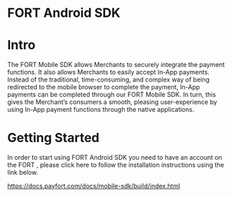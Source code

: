 # FORT Android SDK

# Intro

The FORT Mobile SDK allows Merchants to securely integrate the payment functions. It also allows Merchants to easily accept In-App payments. Instead of the traditional, time-consuming, and complex way of being redirected to the mobile browser to complete the payment, In-App payments can be completed through our FORT Mobile SDK. In turn, this gives the Merchant’s consumers a smooth, pleasing user-experience by using In-App payment functions through the native applications.


# Getting Started

In order to start using FORT Android SDK you need to have an account on the FORT , please click here to follow the installation instructions using the link below.

https://docs.payfort.com/docs/mobile-sdk/build/index.html
